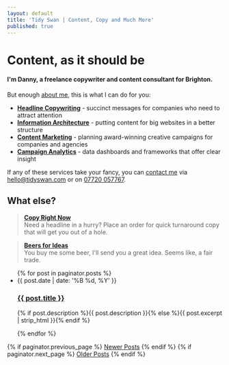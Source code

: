 ```yaml
---
layout: default
title: 'Tidy Swan | Content, Copy and Much More'
published: true
---
```



# Content, as it should be

#### I'm Danny, a freelance copywriter and content consultant for Brighton.

But enough [about me](/about), this is what I can do for you:

- **[Headline Copywriting](/headline-copywriting)** - succinct messages for companies who need to attract attention
- **[Information Architecture](/content-information-architecture)** - putting content for big websites in a better structure
- **[Content Marketing](/creative-content-marketing)** - planning award-winning creative campaigns for companies and agencies
- **[Campaign Analytics](/content-campaign-analytics)** - data dashboards and frameworks that offer clear insight

If any of these services take your fancy, you can [contact me](/contact) via [hello@tidyswan.com](mailto:hello@tidyswan.com) or on <a href="tel:+447720057767">07720 057767</a>.

## What else?

> **[Copy Right Now](/copy-right-now)** <br />Need a headline in a hurry? Place an order for quick turnaround copy that will get you out of a hole.

> **[Beers for Ideas](/beer-for-ideas)** <br />You buy me some beer, I'll send you a great idea. Seems like, a fair trade.

<div>
  <ul class="posts noList">
    {% for post in paginator.posts %}
      <li>
        <span class="date">{{ post.date | date: '%B %d, %Y' }}</span>
        <h3><a class="post-link" href="{{ post.url | prepend: site.baseurl }}">{{ post.title }}</a></h3>
        <p>{% if post.description %}{{ post.description }}{% else %}{{ post.excerpt | strip_html }}{% endif %}</p>
      </li>
    {% endfor %}
  </ul>
  <!-- Pagination links -->
  <div class="pagination">
    {% if paginator.previous_page %}
      <a href="{{ paginator.previous_page_path | prepend: site.baseurl }}" class="previous button__outline">Newer Posts</a> 
    {% endif %}
    {% if paginator.next_page %}
      <a href="{{ paginator.next_page_path | prepend: site.baseurl }}" class="next button__outline">Older Posts</a>
    {% endif %}
  </div>
</div>
